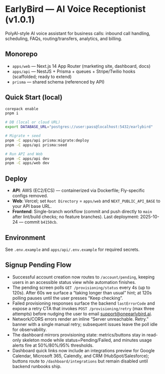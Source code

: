 
# EarlyBird — AI Voice Receptionist (v1.0.1)

PolyAI-style AI voice assistant for business calls: inbound call handling, scheduling, FAQs, routing/transfers, analytics, and billing.

## Monorepo
- `apps/web` — Next.js 14 App Router (marketing site, dashboard, docs)
- `apps/api` — NestJS + Prisma + queues + Stripe/Twilio hooks (scaffolded; ready to extend)
- `prisma` — shared schema (referenced by API)

## Quick Start (local)
```bash
corepack enable
pnpm i

# DB (local or cloud URL)
export DATABASE_URL="postgres://user:pass@localhost:5432/earlybird"

# Migrate + seed
pnpm -C apps/api prisma:migrate:deploy
pnpm -C apps/api prisma:seed

# Run API and Web
pnpm -C apps/api dev
pnpm -C apps/web dev
```

## Deploy
- **API**: AWS (EC2/ECS) — containerized via Dockerfile; Fly-specific configs removed.
- **Web**: Vercel; set `Root Directory` = `apps/web` and `NEXT_PUBLIC_API_BASE` to your API base URL.
- **Frontend**: Single-branch workflow (commit and push directly to `main` after lint/build checks; no feature branches). Last deployment: 2025-10-24 — commit `b4150cb`.

## Environment
See `.env.example` and `apps/api/.env.example` for required secrets.

## Signup Pending Flow
- Successful account creation now routes to `/account/pending`, keeping users in an accessible status view while automation finishes.
- The pending screen polls `GET /provisioning/status` every 4s (up to 120s). After 60s we surface a “taking longer than usual” hint; at 120s polling pauses until the user presses “Keep checking”.
- Failed provisioning responses surface the backend `lastErrorCode` and expose a retry CTA that invokes `POST /provisioning/retry` (max three attempts) before nudging the user to email support@oneearlybird.ai.
- Network/CORS errors render an inline “Server unreachable. Retry.” banner with a single manual retry; subsequent issues leave the poll idle for observability.
- The dashboard mirrors provisioning state: metrics/buttons stay in read-only skeleton mode while status=Pending/Failed, and minutes usage alerts fire at 50%/80%/95% thresholds.
- Dashboard quick links now include an integrations preview for Google Calendar, Microsoft 365, Calendly, and CRM (HubSpot/Salesforce); buttons route to `/dashboard/integrations` but remain disabled until backend runbooks ship.
